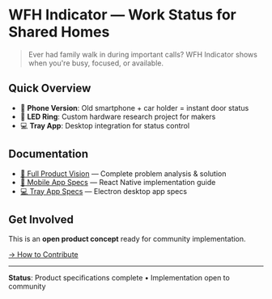 # WFH Indicator — Work Status for Shared Homes

> Ever had family walk in during important calls?
> WFH Indicator shows when you're busy, focused, or available.

## Quick Overview

- 📱 **Phone Version**: Old smartphone + car holder = instant door status
- 🔴 **LED Ring**: Custom hardware research project for makers
- 💻 **Tray App**: Desktop integration for status control

## Documentation

- [📖 Full Product Vision](docs/product-vision.md) — Complete problem analysis & solution
- [📱 Mobile App Specs](docs/specs/mobile-app.md) — React Native implementation guide
- [💻 Tray App Specs](docs/specs/tray-app.md) — Electron desktop app specs

## Get Involved

This is an **open product concept** ready for community implementation.

[→ How to Contribute](CONTRIBUTING.md)

---

**Status**: Product specifications complete • Implementation open to community
